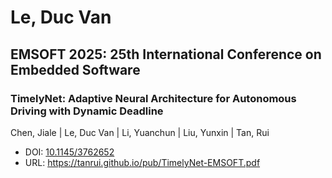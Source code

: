 # Le, Duc Van

## EMSOFT 2025: 25th International Conference on Embedded Software

### TimelyNet: Adaptive Neural Architecture for Autonomous Driving with Dynamic Deadline
Chen, Jiale | Le, Duc Van | Li, Yuanchun | Liu, Yunxin | Tan, Rui
* DOI: [10.1145/3762652](https://doi.org/10.1145/3762652)
* URL: <https://tanrui.github.io/pub/TimelyNet-EMSOFT.pdf>

